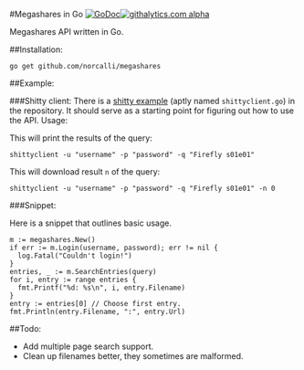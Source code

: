 #Megashares in Go [![GoDoc](https://godoc.org/github.com/norcalli/megashares?status.png)](https://godoc.org/github.com/norcalli/megashares)[![githalytics.com alpha](https://cruel-carlota.pagodabox.com/ccbe1c6a14b75fa01e637a1280631af5 "githalytics.com")](http://githalytics.com/norcalli/megashares)

Megashares API written in Go.

##Installation:
```
go get github.com/norcalli/megashares
```

##Example:

###Shitty client:
There is a [shitty example](https://github.com/norcalli/megashares/blob/master/example/shittyclient.go) (aptly named `shittyclient.go`) in the repository. It should serve as a starting point for figuring out how to use the API. Usage:

This will print the results of the query:
```
shittyclient -u "username" -p "password" -q "Firefly s01e01"
```

This will download result `n` of the query:
```
shittyclient -u "username" -p "password" -q "Firefly s01e01" -n 0
```

###Snippet:

Here is a snippet that outlines basic usage.
```
m := megashares.New()
if err := m.Login(username, password); err != nil {
  log.Fatal("Couldn't login!")
}
entries, _ := m.SearchEntries(query)
for i, entry := range entries {
  fmt.Printf("%d: %s\n", i, entry.Filename)
}
entry := entries[0] // Choose first entry.
fmt.Println(entry.Filename, ":", entry.Url)
```

##Todo:
- Add multiple page search support.
- Clean up filenames better, they sometimes are malformed.
